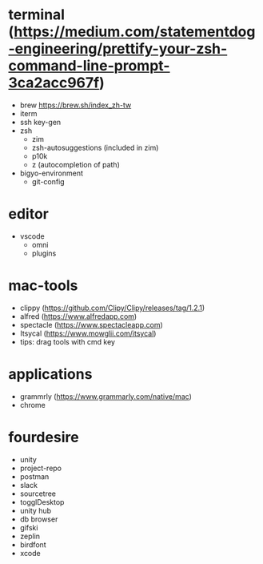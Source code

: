 # terminal (https://medium.com/statementdog-engineering/prettify-your-zsh-command-line-prompt-3ca2acc967f)
- brew https://brew.sh/index_zh-tw
- iterm
- ssh key-gen
- zsh
    - zim
    - zsh-autosuggestions (included in zim)
    - p10k
    - z (autocompletion of path)
- bigyo-environment
    - git-config
  
# editor
- vscode
    - omni
    - plugins
    
# mac-tools
- clippy (https://github.com/Clipy/Clipy/releases/tag/1.2.1)
- alfred (https://www.alfredapp.com)
- spectacle (https://www.spectacleapp.com)
- Itsycal (https://www.mowglii.com/itsycal)
- tips: drag tools with cmd key
  
# applications
 -  grammrly (https://www.grammarly.com/native/mac)
 -  chrome
  
# fourdesire
- unity
- project-repo
- postman
- slack
- sourcetree
- togglDesktop
- unity hub
- db browser
- gifski
- zeplin
- birdfont
- xcode
